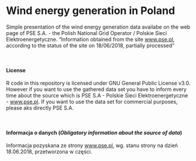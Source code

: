 
# Wind energy generation in Poland

Simple presentation of the wind energy generation data availabe on the
web page of PSE S.A. - the Polish National Grid Operator / Polskie Sieci
Elektroenergetyczne. “Information obtained from the site www.pse.pl,
according to the status of the site on 18/06/2018, partially processed”

<br>
<h4>
<b>License</b>
</h4>

R code in this repository is licensed under GNU General Public License
v3.0. However if you want to use the gathered data set you have to
inform every time about the source which is PSE S.A - Polskie Sieci
Elektroenergetyczne - www.pse.pl. If you want to use the data set for
commercial purposes, please aks directly PSE S.A.

<br>
<h4>
<b>Informacja o danych (<i>Obligatory information about the source of
data</i>)</b>
</h4>

Informacja pozyskana ze strony www.pse.pl, wg. stanu strony na dzień
18.06.2018, przetworzona w części.
